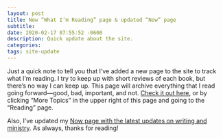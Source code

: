 ```yaml
---
layout: post
title: New “What I’m Reading” page & updated “Now” page
subtitle: 
date: 2020-02-17 07:55:52 -0600
description: Quick update about the site.
categories: 
tags: site-update
---
```


Just a quick note to tell you that I’ve added a new page to the site to track what I’m reading. I try to keep up with short reviews of each book, but there’s no way I can keep up. This page will archive everything that I read going forward—good, bad, important, and not. [Check it out here,](/reading.html) or by clicking “More Topics” in the upper right of this page and going to the “Reading” page.

Also, I’ve updated my [Now page with the latest updates on writing and ministry](/now.html). As always, thanks for reading! 